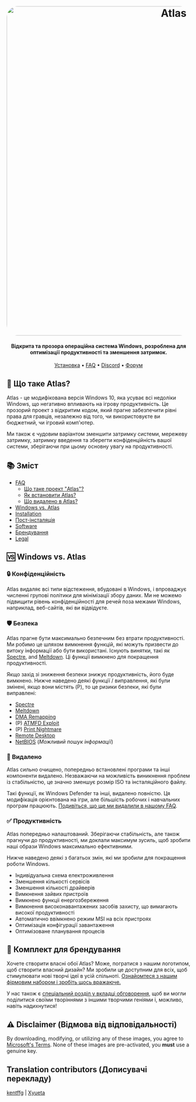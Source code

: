 <h1 align="center">
  <a href="http://atlasos.net"><img src="https://i.imgur.com/xV08gIt.png" alt="Atlas" width="900" style="border-radius: 30px"></a>
</h1>

<h4 align="center">Відкрита та прозора операційна система Windows, розроблена для оптимізації продуктивності та зменшення затримок.</h4>

<p align="center">
  <a href="https://github.com/Atlas-OS/Atlas/wiki/2.-Installing">Установка</a>
  •
  <a href="https://github.com/Atlas-OS/Atlas/wiki/1.-FAQ#contents">FAQ</a>
  •
  <a href="https://discord.com/servers/atlas-795710270000332800" target="_blank">Discord</a>
  •
  <a href="https://forum.atlasos.net">Форум</a>
</p>

## 🤔 **Що таке Atlas?**

Atlas - це модифікована версія Windows 10, яка усуває всі недоліки Windows, що негативно впливають на ігрову продуктивність. Це прозорий проект з відкритим кодом, який прагне забезпечити рівні права для гравців, незалежно від того, чи використовуєте ви бюджетний, чи ігровий комп'ютер.

Ми також є чудовим варіантом зменшити затримку системи, мережеву затримку, затримку введення та зберегти конфіденційність вашої системи, зберігаючи при цьому основну увагу на продуктивності.

## 📚 **Зміст**

- [FAQ](https://github.com/Atlas-OS/Atlas/wiki/1.-FAQ)
  - [Що таке проект "Atlas"?](https://github.com/Atlas-OS/Atlas/wiki/1.-FAQ#11-what-is-the-atlas-project)
  - [Як встановити Atlas?](https://github.com/Atlas-OS/Atlas/wiki/1.-FAQ#12-how-do-i-install-atlas-os)
  - [Що видалено в Atlas?](https://github.com/Atlas-OS/Atlas/wiki/1.-FAQ#13-whats-removed-in-atlas-os)
- <a href="#windows-vs-atlas">Windows vs. Atlas</a>
- [Installation](https://github.com/Atlas-OS/Atlas/wiki/2.-Installing)
- [Пост-інсталяція](https://github.com/Atlas-OS/Atlas/wiki/3.-Post-Install)
- [Software](https://github.com/Atlas-OS/Atlas/wiki/4.-Software)
- [Брендування](https://raw.githubusercontent.com/Atlas-OS/Atlas/main/img/brand-kit.zip)
- [Legal](https://github.com/Atlas-OS/Atlas/wiki/Legal)

## 🆚 **Windows vs. Atlas**

### 🔒 Конфіденційність
Atlas видаляє всі типи відстеження, вбудовані в Windows, і впроваджує численні групові політики для мінімізації збору даних. Ми не можемо підвищити рівень конфіденційності для речей поза межами Windows, наприклад, веб-сайтів, які ви відвідуєте.

### 🛡️ Безпека
Atlas прагне бути максимально безпечним без втрати продуктивності. Ми робимо це шляхом вимкнення функцій, які можуть призвести до витоку інформації або бути використані. Існують винятки, такі як [Spectre](https://spectreattack.com/spectre.pdf), and [Meltdown](https://meltdownattack.com/meltdown.pdf). Ці функції вимкнено для покращення продуктивності.

Якщо захід зі зниження безпеки знижує продуктивність, його буде вимкнено.
Нижче наведено деякі функції / виправлення, які були змінені, якщо вони містять (P), то це ризики безпеки, які були виправлені:

- [Spectre](https://spectreattack.com/spectre.pdf)
- [Meltdown](https://meltdownattack.com/meltdown.pdf)
- [DMA Remapping](https://docs.microsoft.com/en-us/windows/security/information-protection/kernel-dma-protection-for-thunderbolt)
- (P) [ATMFD Exploit](https://msrc.microsoft.com/update-guide/en-US/vulnerability/CVE-2020-1020)
- (P) [Print Nightmare](https://us-cert.cisa.gov/ncas/current-activity/2021/06/30/printnightmare-critical-windows-print-spooler-vulnerability)
- [Remote Desktop](https://cve.mitre.org/cgi-bin/cvekey.cgi?keyword=Windows+Remote+Desktop)
- [NetBIOS](https://en.wikipedia.org/wiki/NetBIOS) (_Можливий пошук інформації_)

### 🚀 Видалено
Atlas сильно очищено, попередньо встановлені програми та інші компоненти видалено. Незважаючи на можливість виникнення проблем із стабільністю, це значно зменшує розмір ISO та інсталяційного файлу. 

Такі функції, як Windows Defender та інші, видалено повністю. Ця модифікація орієнтована на ігри, але більшість робочих і навчальних програм працюють. [Подивіться, що ще ми видалили в нашому FAQ](https://github.com/Atlas-OS/Atlas/wiki/1.-FAQ#13-whats-removed-in-atlas-os).

### ✅ Продуктивність
Atlas попередньо налаштований. Зберігаючи стабільність, але також прагнучи до продуктивності, ми доклали максимум зусиль, щоб зробити наші образи Windows максимально ефективними. 

Нижче наведено деякі з багатьох змін, які ми зробили для покращення роботи Windows.

- Індивідуальна схема електроживлення
- Зменшення кількості сервісів
- Зменшення кількості драйверів
- Вимкнення зайвих пристроїв
- Вимкнено функціі енергозбереження
- Вимкнення високонавантажених засобів захисту, що вимагають високої продуктивності
- Автоматично ввімкнено режим MSI на всіх пристроях
- Оптимізація конфігурації завантаження
- Оптимізоване планування процесів

## 🎨 Комплект для брендування

Хочете створити власні обої Atlas? Може, погратися з нашим логотипом, щоб створити власний дизайн? Ми зробили це доступним для всіх, щоб стимулювати нові творчі ідеї в усій спільноті. [Ознайомтеся з нашим фірмовим набором і зробіть щось вражаюче.](https://github.com/Atlas-OS/Atlas/blob/main/img/brand-kit.zip?raw=true)

У нас також є [спеціальний розділ у вкладці обговорення](https://github.com/Atlas-OS/Atlas/discussions/categories/community-artwork), щоб ви могли поділитися своїми творіннями з іншими творчими геніями і, можливо, навіть надихнутися!

## ⚠️ Disclaimer (Відмова від відповідальності)

By downloading, modifying, or utilizing any of these images, you agree to [Microsoft's Terms](https://www.microsoft.com/en-us/Useterms/Retail/Windows/10/UseTerms_Retail_Windows_10_English.htm). None of these images are pre-activated, you **must** use a genuine key.

## Translation contributors (Дописувачі перекладу)

[kentffg](https://github.com/kentffg) | 
[Xyueta](https://github.com/Xyueta)

